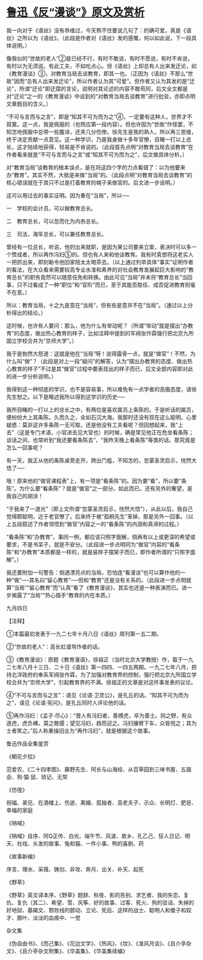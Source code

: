 # [鲁迅《反“漫谈”》原文及赏析](https://www.vrrw.net/wx/7780.html)

我一向对于《语丝》没有恭维过，今天熬不住要说几句了：的确可爱。真是《语丝》之所以为《语丝》。（此段是作者对《语丝》发的感慨，何以如此说，下一段具体说明。）

像我似的“世故的老人”②是已经不行，有时不敢说，有时不愿说，有时不肯说，有时以为无须说。有此工夫，不如吃点心。但《语丝》上却总有人出来发迂论，如《教育漫谈》③，对教育当局去谈教育，即其一也。（正因为《语丝》不那么“世故”因而“总有人出来发迂论”，所以作者认为其“可爱”。但作者又认为其发的是“迂论”，所谓“迂论”即迂腐的言论，说明对其论述的内容不敢苟同，后文全文都是对“迂论”之一的《教育漫谈》中谈到的“对教育当局去谈教育”进行批驳，亦即点明文章题目的含义。）



“不可与言而与之言”，即是“知其不可为而为之”④，一定要有这种人，世界才不寂寞。这一点，我是佩服的（也照应第一段内容）。但也许因为“世故”作怪罢，不知怎地佩服中总带一些腹诽，还夹几分伤惨。徐先生是我的熟人，所以再三思维，终于决定贡献一点意见。这一种学识，乃是我身做十多年官僚，目睹一打以上总长，这才陆续地获得，轻易是不肯说的。（此段首先点明“对教育当局去谈教育”在作者看来就是“不可与言而与之言”或“知其不可为而为之”，后文做具体分析。）

对“教育当局”谈教育的根本误点，是在将这四个字的力点看错了：以为他要来办“教育”。其实不然，大抵是来做“当局”的。（此段点明“对教育当局去谈教育”的核心错误就在于其只不过是打着教育的幌子来做官的。后文进一步说明。）

这可以用过去的事实证明。因为重在“当局”，所以──

一　学校的会计员，可以做教育总长。

二　教育总长，可以忽而化为内务总长。

三　司法，海军总长，可以兼任教育总长。

曾经有一位总长，听说，他的出来就职，是因为某公司要来立案，表决时可以多一个赞成者，所以再作冯妇⑤的。但也有人来和他谈教育。我有时真想将这老实人一把抓出来，即刻勒令他回家陪太太喝茶去。（以上通过列举具体“事实”证明作者的看法，在大众看来需要较高专业水准和素养的对社会教育发展起巨大影响的“教育总长”的职务竟然可以随意任免和转换。由此可见“当局”并未将“教育总长”当回事，只不过看成了一种“职位”和“官阶”而已，至于其能否胜任、成否促进教育则毫不在意。）

所以：教育当局，十之九是意在“当局”，但有些是意并不在“当局”。（通过以上分析得出的结论。）

这时候，也许有人要问：那么，他为什么有举动呢？（所谓“举动”就是摆出“办教育”的态度，做出热心教育的样子，比如注释中提到的军阀张作霖强行把北京九所国立学校合并为“京师大学”。）

我于是勃然大怒道：这就是他在“当局”呀！说得露骨一点，就是“做官”！不然，为什么叫“做”？（此段是对上一段“疑问”的解答，认为“摆出办教育的态度、做出热心教育的样子”不过是其“做官”过程中要表现出的样子而已，后文全部内容即对此的进一步分析说明。）

我得到这一种彻底的学识，也不是容易事，所以难免有一点学者的高傲态度，请徐先生恕之。以下是略述我所以得到这学识的历史──

我所目睹的一打以上的总长之中，有两位是喜欢属员上条陈的。于是听话的属员，便纷纷大上其条陈。久而久之，全如石沉大海。我那时还没有现在这么聪明，心里疑惑：莫非这许多条陈一无可取，还是他没有工夫看呢？但回想起来，我“上去”（这是专门术语，小官进去见大官也）的时候，确是常见他正在危坐看条陈；谈话之间，也常听到“我还要看条陈去”，“我昨天晚上看条陈”等类的话。那究竟是怎么一回事呢？

有一天，我正从他的条陈桌旁走开，跨出门槛，不知怎的，忽蒙圣灵启示，恍然大悟了──

哦！原来他的“做官课程表”上，有一项是“看条陈”的。因为要“看”，所以要“条陈”。为什么要“看条陈”？就是“做官”之一部分。如此而已。还有另外的奢望，是我自己的胡涂！

“于我来了一道光”（即上文所谓“忽蒙圣灵启示，恍然大悟”），从此以后，我自己觉得颇聪明，近于老官僚了。后来终于被“孤桐先生”革掉，那是另外一回事。（以上五段叙述了作者领悟到“做官”内容之一的“看条陈”的内涵和真谛的过程。）

“看条陈”和“办教育”，事同一例，都应该只照字面解，倘再有以上或更深的希望或要求，不是书呆子，就是不安分。（此段进一步点明同为“做官”内容的“看条陈”和“办教育”本质都是一样的，就是装样子摆架子而已，即作者所谓的“只照字面解”。）

我还要附加一句警告：倘遇漂亮点的当局，恐怕连“看漫谈”也可以算作他的一种“做”──其名曰“留心教育”──但和“教育”还是没有关系的。（此段进一步点明就算“当局”“留心教育”而“认真”看了《教育漫谈》，其实也还是一种表演而已。进一步揭露了“当局”“热心插手”教育的内在本质。）

九月四日





【注释】

①本篇最初发表于一九二七年十月八日《语丝》周刊第一五二期。

②“世故的老人”：高长虹谩骂作者的话。

③《教育漫谈》：原题《教育漫语》，徐祖正（当时北京大学教授）作，载于一九二七年八月十三日、二十日《语丝》第一四四、一四五两期。一九二七年八月，把持北洋政府的奉系军阀张作霖，为了加强对教育界的控制，强行把北京九所国立学校合并为“京师大学”，引起教育界的不满。徐祖正的文章是对这件事发表的议论。

④“不可与言而与之言”：语见《论语·卫灵公》，是孔丘的话。“知其不可为而为之”，语见《论语·宪问》，是孔丘同时人评论他的话。

⑤再作冯妇：《孟子·尽心》：“晋人有冯妇者，善搏虎，卒为善士。则之野，有众逐虎，虎负嵎，莫之敢撄；望见冯妇，趋而迎之。冯妇攘臂下车，众皆悦之；其为士者笑之。”后人称重操旧业为“再作冯妇”，就是根据这个故事。

鲁迅作品全集鉴赏

《朝花夕拾》

范爱农、《二十四孝图》、藤野先生、阿长与山海经、从百草园到三味书屋、五猖会、狗·猫·鼠、琐记、无常

《仿徨》

祝福、弟兄、在酒楼上、伤逝、离婚、孤独者、高老夫子、示众、长明灯、肥皂、幸福的家庭

《呐喊》

《呐喊》自序、阿Q正传、白光、端午节、风波、故乡、孔乙己、狂人日记、明天、社戏、头发的故事、兔和猫、一件小事、鸭的喜剧、药

《故事新编》

序言、理水、采薇、铸剑、非攻、奔月、出关、补天、起死

《野草》

《野草》英文译本序、《野草》题辞、秋夜、影的告别、求乞者、我的失恋、复仇、复仇〔其二〕、希望、雪、风筝、好的故事、过客、死火、狗的驳诘、失掉的好地狱、墓碣文、颓败线的颤动、立论、死后、这样的战士、聪明人和傻子和奴才、腊叶、淡淡的血痕中、一觉

杂文集

《伪自由书》、《而己集》、《花边文学》、《热风》、《坟》、《准风月谈》、《且介亭杂文》、《且介亭杂文附集》、《华盖集》、《华盖集续编》


